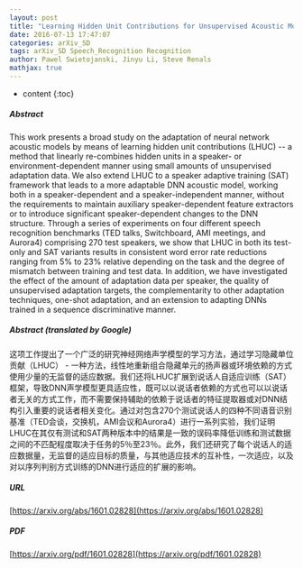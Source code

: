 ```yaml
---
layout: post
title: "Learning Hidden Unit Contributions for Unsupervised Acoustic Model Adaptation"
date: 2016-07-13 17:47:07
categories: arXiv_SD
tags: arXiv_SD Speech_Recognition Recognition
author: Pawel Swietojanski, Jinyu Li, Steve Renals
mathjax: true
---
```


* content
{:toc}

##### Abstract
This work presents a broad study on the adaptation of neural network acoustic models by means of learning hidden unit contributions (LHUC) -- a method that linearly re-combines hidden units in a speaker- or environment-dependent manner using small amounts of unsupervised adaptation data. We also extend LHUC to a speaker adaptive training (SAT) framework that leads to a more adaptable DNN acoustic model, working both in a speaker-dependent and a speaker-independent manner, without the requirements to maintain auxiliary speaker-dependent feature extractors or to introduce significant speaker-dependent changes to the DNN structure. Through a series of experiments on four different speech recognition benchmarks (TED talks, Switchboard, AMI meetings, and Aurora4) comprising 270 test speakers, we show that LHUC in both its test-only and SAT variants results in consistent word error rate reductions ranging from 5% to 23% relative depending on the task and the degree of mismatch between training and test data. In addition, we have investigated the effect of the amount of adaptation data per speaker, the quality of unsupervised adaptation targets, the complementarity to other adaptation techniques, one-shot adaptation, and an extension to adapting DNNs trained in a sequence discriminative manner.

##### Abstract (translated by Google)
这项工作提出了一个广泛的研究神经网络声学模型的学习方法，通过学习隐藏单位贡献（LHUC） - 一种方法，线性地重新组合隐藏单元的扬声器或环境依赖的方式使用少量的无监督的适应数据。我们还将LHUC扩展到说话人自适应训练（SAT）框架，导致DNN声学模型更具适应性，既可以以说话者依赖的方式也可以以说话者无关的方式工作，而不需要保持辅助的依赖于说话者的特征提取器或对DNN结构引入重要的说话者相关变化。通过对包含270个测试说话人的四种不同语音识别基准（TED会谈，交换机，AMI会议和Aurora4）进行一系列实验，我们证明LHUC在其仅有测试和SAT两种版本中的结果是一致的误码率降低训练和测试数据之间的不匹配程度取决于任务的5％至23％。此外，我们还研究了每个说话人的适应数据量，无监督的适应目标的质量，与其他适应技术的互补性，一次适应，以及对以序列判别方式训练的DNN进行适应的扩展的影响。

##### URL
[https://arxiv.org/abs/1601.02828](https://arxiv.org/abs/1601.02828)

##### PDF
[https://arxiv.org/pdf/1601.02828](https://arxiv.org/pdf/1601.02828)

